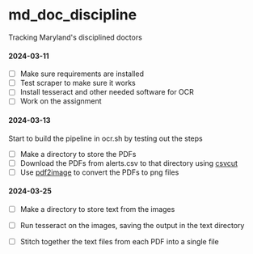 # md_doc_discipline
Tracking Maryland's disciplined doctors

#### 2024-03-11

- [ ] Make sure requirements are installed
- [ ] Test scraper to make sure it works
- [ ] Install tesseract and other needed software for OCR
- [ ] Work on the assignment

#### 2024-03-13

Start to build the pipeline in ocr.sh by testing out the steps

- [ ] Make a directory to store the PDFs
- [ ] Download the PDFs from alerts.csv to that directory using [csvcut](https://csvkit.readthedocs.io/en/latest/tutorial/1_getting_started.html#csvcut-data-scalpel) 
- [ ] Use [pdf2image](https://pypi.org/project/pdf2image-cli/) to convert the PDFs to png files

#### 2024-03-25

- [ ] Make a directory to store text from the images
- [ ] Run tesseract on the images, saving the output in the text directory
- [ ] Stitch together the text files from each PDF into a single file

